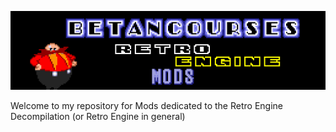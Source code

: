 ![](Media/repobanner.png?raw=true)

Welcome to my repository for Mods dedicated to the Retro Engine Decompilation (or Retro Engine in general)
